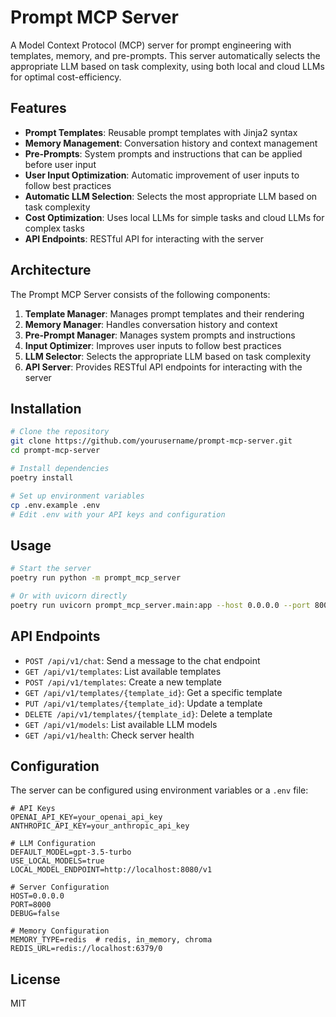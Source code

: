 # Prompt MCP Server

A Model Context Protocol (MCP) server for prompt engineering with templates, memory, and pre-prompts. This server automatically selects the appropriate LLM based on task complexity, using both local and cloud LLMs for optimal cost-efficiency. 

## Features

- **Prompt Templates**: Reusable prompt templates with Jinja2 syntax
- **Memory Management**: Conversation history and context management
- **Pre-Prompts**: System prompts and instructions that can be applied before user input
- **User Input Optimization**: Automatic improvement of user inputs to follow best practices
- **Automatic LLM Selection**: Selects the most appropriate LLM based on task complexity
- **Cost Optimization**: Uses local LLMs for simple tasks and cloud LLMs for complex tasks
- **API Endpoints**: RESTful API for interacting with the server

## Architecture

The Prompt MCP Server consists of the following components:

1. **Template Manager**: Manages prompt templates and their rendering
2. **Memory Manager**: Handles conversation history and context
3. **Pre-Prompt Manager**: Manages system prompts and instructions
4. **Input Optimizer**: Improves user inputs to follow best practices
5. **LLM Selector**: Selects the appropriate LLM based on task complexity
6. **API Server**: Provides RESTful API endpoints for interacting with the server

## Installation

```bash
# Clone the repository
git clone https://github.com/yourusername/prompt-mcp-server.git
cd prompt-mcp-server

# Install dependencies
poetry install

# Set up environment variables
cp .env.example .env
# Edit .env with your API keys and configuration
```

## Usage

```bash
# Start the server
poetry run python -m prompt_mcp_server

# Or with uvicorn directly
poetry run uvicorn prompt_mcp_server.main:app --host 0.0.0.0 --port 8000
```

## API Endpoints

- `POST /api/v1/chat`: Send a message to the chat endpoint
- `GET /api/v1/templates`: List available templates
- `POST /api/v1/templates`: Create a new template
- `GET /api/v1/templates/{template_id}`: Get a specific template
- `PUT /api/v1/templates/{template_id}`: Update a template
- `DELETE /api/v1/templates/{template_id}`: Delete a template
- `GET /api/v1/models`: List available LLM models
- `GET /api/v1/health`: Check server health

## Configuration

The server can be configured using environment variables or a `.env` file:

```
# API Keys
OPENAI_API_KEY=your_openai_api_key
ANTHROPIC_API_KEY=your_anthropic_api_key

# LLM Configuration
DEFAULT_MODEL=gpt-3.5-turbo
USE_LOCAL_MODELS=true
LOCAL_MODEL_ENDPOINT=http://localhost:8080/v1

# Server Configuration
HOST=0.0.0.0
PORT=8000
DEBUG=false

# Memory Configuration
MEMORY_TYPE=redis  # redis, in_memory, chroma
REDIS_URL=redis://localhost:6379/0
```

## License

MIT

